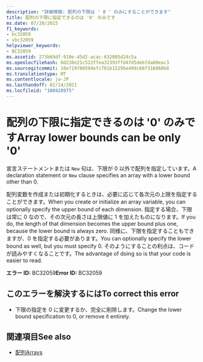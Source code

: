 ```yaml
---
description: "詳細情報: 配列の下限は ' 0 ' のみにすることができます"
title: 配列の下限に指定できるのは '0' のみです
ms.date: 07/20/2015
f1_keywords:
- bc32059
- vbc32059
helpviewer_keywords:
- BC32059
ms.assetid: 273b69df-910e-45d2-acac-632005d24c5a
ms.openlocfilehash: 0d238e21c522ffea32393ffd4fd5deb7da80eac3
ms.sourcegitcommit: 10e719780594efc781b15295e499c66f316068b8
ms.translationtype: MT
ms.contentlocale: ja-JP
ms.lasthandoff: 02/14/2021
ms.locfileid: "100428975"
---
```

# <a name="array-lower-bounds-can-be-only-0"></a><span data-ttu-id="6f43a-103">配列の下限に指定できるのは '0' のみです</span><span class="sxs-lookup"><span data-stu-id="6f43a-103">Array lower bounds can be only '0'</span></span>

<span data-ttu-id="6f43a-104">宣言ステートメントまたは `New` 句は、下限が 0 以外で配列を指定しています。</span><span class="sxs-lookup"><span data-stu-id="6f43a-104">A declaration statement or `New` clause specifies an array with a lower bound other than 0.</span></span>  
  
 <span data-ttu-id="6f43a-105">配列変数を作成または初期化するときは、必要に応じて各次元の上限を指定することができます。</span><span class="sxs-lookup"><span data-stu-id="6f43a-105">When you create or initialize an array variable, you can optionally specify the upper bound of each dimension.</span></span> <span data-ttu-id="6f43a-106">指定する場合、下限は常に 0 なので、その次元の長さは上限値に 1 を加えたものになります。</span><span class="sxs-lookup"><span data-stu-id="6f43a-106">If you do, the length of that dimension becomes the upper bound plus one, because the lower bound is always zero.</span></span> <span data-ttu-id="6f43a-107">同様に、下限を指定することもできますが、0 を指定する必要があります。</span><span class="sxs-lookup"><span data-stu-id="6f43a-107">You can optionally specify the lower bound as well, but you must specify 0.</span></span> <span data-ttu-id="6f43a-108">そのようにすることの利点は、コードが読みやすくなることです。</span><span class="sxs-lookup"><span data-stu-id="6f43a-108">The advantage of doing so is that your code is easier to read.</span></span>  
  
 <span data-ttu-id="6f43a-109">**エラー ID:** BC32059</span><span class="sxs-lookup"><span data-stu-id="6f43a-109">**Error ID:** BC32059</span></span>  
  
## <a name="to-correct-this-error"></a><span data-ttu-id="6f43a-110">このエラーを解決するには</span><span class="sxs-lookup"><span data-stu-id="6f43a-110">To correct this error</span></span>  
  
- <span data-ttu-id="6f43a-111">下限の指定を 0 に変更するか、完全に削除します。</span><span class="sxs-lookup"><span data-stu-id="6f43a-111">Change the lower bound specification to 0, or remove it entirely.</span></span>  
  
## <a name="see-also"></a><span data-ttu-id="6f43a-112">関連項目</span><span class="sxs-lookup"><span data-stu-id="6f43a-112">See also</span></span>

- [<span data-ttu-id="6f43a-113">配列</span><span class="sxs-lookup"><span data-stu-id="6f43a-113">Arrays</span></span>](../programming-guide/language-features/arrays/index.md)
